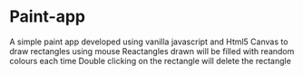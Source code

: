 # Paint-app

A simple paint app developed using vanilla javascript and Html5 Canvas to draw rectangles using mouse
Reactangles drawn will be filled with reandom colours each time
Double clicking on the rectangle will delete the rectangle

